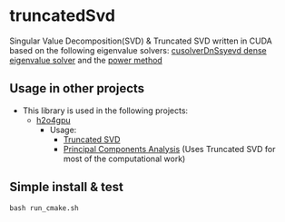 # truncatedSvd

Singular Value Decomposition(SVD) & Truncated SVD written in CUDA based on the following eigenvalue solvers:
[cusolverDnSsyevd dense eigenvalue solver](http://docs.nvidia.com/cuda/cusolver/index.html#cuds-lt-t-gt-syevd)
 and the [power method](https://en.wikipedia.org/wiki/Power_iteration)

## Usage in other projects
* This library is used in the following projects:
    * [h2o4gpu](https://github.com/h2oai/h2o4gpu/tree/master)
        * Usage:
            * [Truncated SVD](https://github.com/h2oai/h2o4gpu/tree/master/src/gpu/tsvd)
            * [Principal Components Analysis](https://github.com/h2oai/h2o4gpu/tree/master/src/gpu/pca) (Uses Truncated SVD for               most of the computational work)

## Simple install & test

`bash run_cmake.sh`

